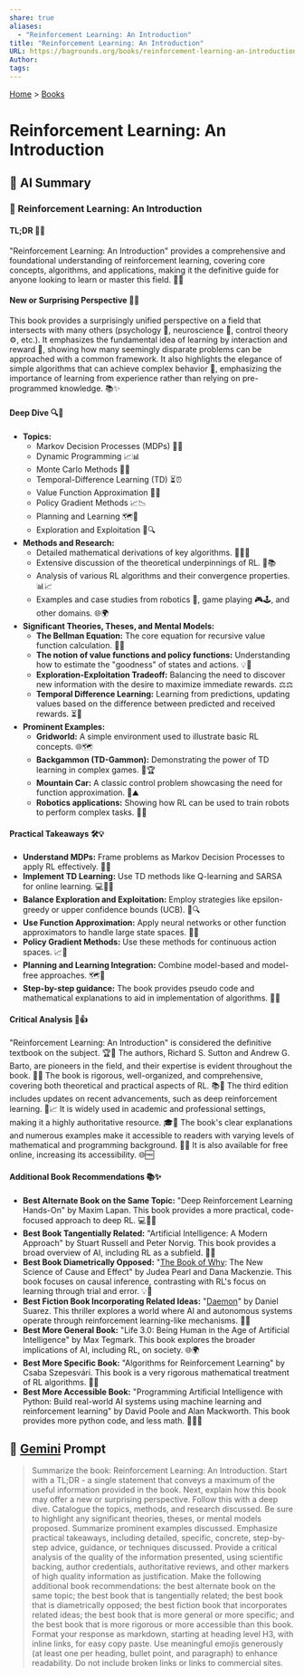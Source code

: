 ```yaml
---
share: true
aliases:
  - "Reinforcement Learning: An Introduction"
title: "Reinforcement Learning: An Introduction"
URL: https://bagrounds.org/books/reinforcement-learning-an-introduction
Author: 
tags: 
---
```

[Home](../index.md) > [Books](./index.md)  
# Reinforcement Learning: An Introduction  
## 🤖 AI Summary  
### 📖 Reinforcement Learning: An Introduction  
  
#### TL;DR 🚀✨  
  
"Reinforcement Learning: An Introduction" provides a comprehensive and foundational understanding of reinforcement learning, covering core concepts, algorithms, and applications, making it the definitive guide for anyone looking to learn or master this field. 🌟🧠  
  
#### New or Surprising Perspective 🤯💡  
  
This book provides a surprisingly unified perspective on a field that intersects with many others (psychology 🧠, neuroscience 🧬, control theory ⚙️, etc.). It emphasizes the fundamental idea of learning by interaction and reward 🎁, showing how many seemingly disparate problems can be approached with a common framework. It also highlights the elegance of simple algorithms that can achieve complex behavior 🤖, emphasizing the importance of learning from experience rather than relying on pre-programmed knowledge. 📚✨  
  
#### Deep Dive 🔍🔬  
  
* **Topics:**  
    * Markov Decision Processes (MDPs) 🎲🧩  
    * Dynamic Programming 📈📊  
    * Monte Carlo Methods 🎰🎲  
    * Temporal-Difference Learning (TD) ⏳⏰  
    * Value Function Approximation 📐📏  
    * Policy Gradient Methods 📈📉  
    * Planning and Learning 🗺️🧭  
    * Exploration and Exploitation 🧭🔍  
* **Methods and Research:**  
    * Detailed mathematical derivations of key algorithms. 🧮➕➖  
    * Extensive discussion of the theoretical underpinnings of RL. 🧠📚  
    * Analysis of various RL algorithms and their convergence properties. 📊📈  
    * Examples and case studies from robotics 🤖, game playing 🎮🕹️, and other domains. 🌐🌍  
* **Significant Theories, Theses, and Mental Models:**  
    * **The Bellman Equation:** The core equation for recursive value function calculation. 🔔📢  
    * **The notion of value functions and policy functions:** Understanding how to estimate the "goodness" of states and actions. 💡🌟  
    * **Exploration-Exploitation Tradeoff:** Balancing the need to discover new information with the desire to maximize immediate rewards. ⚖️⚖️  
    * **Temporal Difference Learning:** Learning from predictions, updating values based on the difference between predicted and received rewards. ⏳🔄  
* **Prominent Examples:**  
    * **Gridworld:** A simple environment used to illustrate basic RL concepts. 🌐🗺️  
    * **Backgammon (TD-Gammon):** Demonstrating the power of TD learning in complex games. 🎲🏆  
    * **Mountain Car:** A classic control problem showcasing the need for function approximation. 🚗⛰️  
    * **Robotics applications:** Showing how RL can be used to train robots to perform complex tasks. 🤖🦾  
  
#### Practical Takeaways 🛠️💡  
  
* **Understand MDPs:** Frame problems as Markov Decision Processes to apply RL effectively. 🧩🧠  
* **Implement TD Learning:** Use TD methods like Q-learning and SARSA for online learning. 💻👨‍💻  
* **Balance Exploration and Exploitation:** Employ strategies like epsilon-greedy or upper confidence bounds (UCB). 🧭🔍  
* **Use Function Approximation:** Apply neural networks or other function approximators to handle large state spaces. 🧠🌐  
* **Policy Gradient Methods:** Use these methods for continuous action spaces. 📈🤖  
* **Planning and Learning Integration:** Combine model-based and model-free approaches. 🗺️🤝  
* **Step-by-step guidance:** The book provides pseudo code and mathematical explanations to aid in implementation of algorithms. 🧾📝  
  
#### Critical Analysis 🧐👍  
  
"Reinforcement Learning: An Introduction" is considered the definitive textbook on the subject. 🏆🥇 The authors, Richard S. Sutton and Andrew G. Barto, are pioneers in the field, and their expertise is evident throughout the book. 🧠🌟 The book is rigorous, well-organized, and comprehensive, covering both theoretical and practical aspects of RL. 📚🔬 The third edition includes updates on recent advancements, such as deep reinforcement learning. 🤖📈 It is widely used in academic and professional settings, making it a highly authoritative resource. 🎓💼 The book's clear explanations and numerous examples make it accessible to readers with varying levels of mathematical and programming background. 📖💡 It is also available for free online, increasing its accessibility. 🌐🆓  
  
#### Additional Book Recommendations 📚✨  
  
* **Best Alternate Book on the Same Topic:** "Deep Reinforcement Learning Hands-On" by Maxim Lapan. This book provides a more practical, code-focused approach to deep RL. 💻👨‍💻  
* **Best Book Tangentially Related:** "Artificial Intelligence: A Modern Approach" by Stuart Russell and Peter Norvig. This book provides a broad overview of AI, including RL as a subfield. 🤖🧠  
* **Best Book Diametrically Opposed:** "[The Book of Why](./the-book-of-why.md): The New Science of Cause and Effect" by Judea Pearl and Dana Mackenzie. This book focuses on causal inference, contrasting with RL's focus on learning through trial and error. 💡🤔  
* **Best Fiction Book Incorporating Related Ideas:** "[Daemon](./daemon.md)" by Daniel Suarez. This thriller explores a world where AI and autonomous systems operate through reinforcement learning-like mechanisms. 👾🤖  
* **Best More General Book:** "Life 3.0: Being Human in the Age of Artificial Intelligence" by Max Tegmark. This book explores the broader implications of AI, including RL, on society. 🌐🌍  
* **Best More Specific Book:** "Algorithms for Reinforcement Learning" by Csaba Szepesvári. This book is a very rigorous mathematical treatment of RL algorithms. 🧮➕  
* **Best More Accessible Book:** "Programming Artificial Intelligence with Python: Build real-world AI systems using machine learning and reinforcement learning" by David Poole and Alan Mackworth. This book provides more python code, and less math. 🐍👨‍💻  
  
## 💬 [Gemini](https://gemini.google.com) Prompt  
> Summarize the book: Reinforcement Learning: An Introduction. Start with a TL;DR - a single statement that conveys a maximum of the useful information provided in the book. Next, explain how this book may offer a new or surprising perspective. Follow this with a deep dive. Catalogue the topics, methods, and research discussed. Be sure to highlight any significant theories, theses, or mental models proposed. Summarize prominent examples discussed. Emphasize practical takeaways, including detailed, specific, concrete, step-by-step advice, guidance, or techniques discussed. Provide a critical analysis of the quality of the information presented, using scientific backing, author credentials, authoritative reviews, and other markers of high quality information as justification. Make the following additional book recommendations: the best alternate book on the same topic; the best book that is tangentially related; the best book that is diametrically opposed; the best fiction book that incorporates related ideas; the best book that is more general or more specific; and the best book that is more rigorous or more accessible than this book. Format your response as markdown, starting at heading level H3, with inline links, for easy copy paste. Use meaningful emojis generously (at least one per heading, bullet point, and paragraph) to enhance readability. Do not include broken links or links to commercial sites.